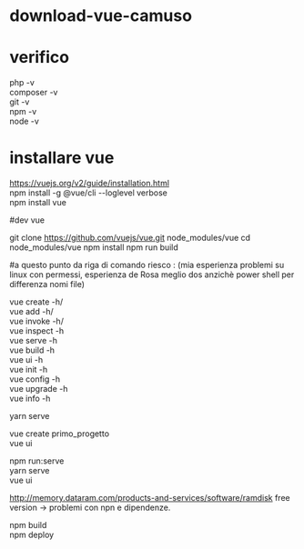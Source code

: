 # download-vue-camuso
<h1>
verifico  
</h1>

php -v </br>
composer -v </br>
git -v </br>
npm -v </br> 
node -v </br>

# installare vue
https://vuejs.org/v2/guide/installation.html</br>
npm install -g @vue/cli --loglevel verbose</br>
npm install vue</br>

#dev vue

git clone https://github.com/vuejs/vue.git node_modules/vue
cd node_modules/vue
npm install
npm run build

#a questo punto da riga di comando riesco : (mia esperienza problemi su linux con permessi, esperienza de Rosa meglio dos anzichè power shell per differenza nomi file)

vue create -h/<br>
vue add -h/<br>
vue invoke -h/<br>
vue inspect -h<br>
vue serve -h<br>
vue build -h<br>
vue ui -h<br>
vue init -h<br>
vue config -h<br>
vue upgrade -h<br>
vue info -h<br>

yarn serve</br>

vue create primo_progetto</br>
vue ui</br>

npm run:serve</br>
yarn serve</br>
vue ui</br>

http://memory.dataram.com/products-and-services/software/ramdisk
free version -> problemi con npn e dipendenze.

npm build</br>
npm deploy</br>
